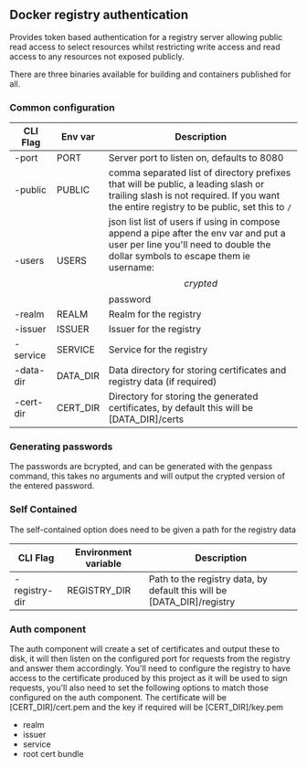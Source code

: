 ## Docker registry authentication

Provides token based authentication for a registry server allowing public read access to select resources whilst
restricting write access and read access to any resources not exposed publicly.

There are three binaries available for building and containers published for all.

### Common configuration

|CLI Flag|Env var|Description|
|---|---|---|
|-port|PORT|Server port to listen on, defaults to 8080|
|-public|PUBLIC|comma separated list of directory prefixes that will be public, a leading slash or trailing slash is not required. If you want the entire registry to be public, set this to `/`|
|-users|USERS|json list list of users if using in compose append a pipe after the env var and put a user per line you'll need to double the dollar symbols to escape them ie username:$$crypted$$password
|-realm|REALM|Realm for the registry|
|-issuer|ISSUER|Issuer for the registry|
|-service|SERVICE|Service for the registry|
|-data-dir|DATA_DIR|Data directory for storing certificates and registry data (if required)
|-cert-dir|CERT_DIR|Directory for storing the generated certificates, by default this will be [DATA_DIR]/certs

### Generating passwords

The passwords are bcrypted, and can be generated with the genpass command, this takes no arguments and will output the
crypted version of the entered password.

### Self Contained

The self-contained option does need to be given a path for the registry data

|CLI Flag|Environment variable|Description|
|---|---|---|
|-registry-dir|REGISTRY_DIR|Path to the registry data, by default this will be [DATA_DIR]/registry|

### Auth component

The auth component will create a set of certificates and output these to disk, it will then listen on the configured
port for requests from the registry and answer them accordingly. You'll need to configure the registry to have access to
the certificate produced by this project as it will be used to sign requests, you'll also need to set the following
options to match those configured on the auth component. The certificate will be [CERT_DIR]/cert.pem and the key if
required will be [CERT_DIR]/key.pem

- realm
- issuer
- service
- root cert bundle